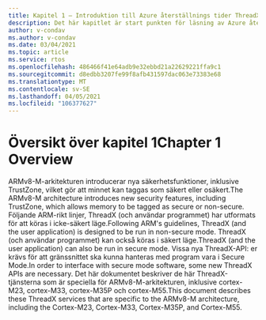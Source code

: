 ```yaml
---
title: Kapitel 1 – Introduktion till Azure återställnings tider ThreadX for ARMv8-M.
description: Det här kapitlet är start punkten för läsning av Azure återställnings tider ThreadX-tillägget för ARMv8-M.
author: v-condav
ms.author: v-condav
ms.date: 03/04/2021
ms.topic: article
ms.service: rtos
ms.openlocfilehash: 486466f41e64adb9e32ebbd21a22629221ffa9c1
ms.sourcegitcommit: d8edbb3207fe99f8afb431597dac063e73383e68
ms.translationtype: MT
ms.contentlocale: sv-SE
ms.lasthandoff: 04/05/2021
ms.locfileid: "106377627"
---
```

# <a name="chapter-1--overview"></a><span data-ttu-id="2f159-103">Översikt över kapitel 1</span><span class="sxs-lookup"><span data-stu-id="2f159-103">Chapter 1  Overview</span></span>

<span data-ttu-id="2f159-104">ARMv8-M-arkitekturen introducerar nya säkerhetsfunktioner, inklusive TrustZone, vilket gör att minnet kan taggas som säkert eller osäkert.</span><span class="sxs-lookup"><span data-stu-id="2f159-104">The ARMv8-M architecture introduces new security features, including TrustZone, which allows memory to be tagged as secure or non-secure.</span></span> <span data-ttu-id="2f159-105">Följande ARM-rikt linjer, ThreadX (och användar programmet) har utformats för att köras i icke-säkert läge.</span><span class="sxs-lookup"><span data-stu-id="2f159-105">Following ARM's guidelines, ThreadX (and the user application) is designed to be run in non-secure mode.</span></span> <span data-ttu-id="2f159-106">ThreadX (och användar programmet) kan också köras i säkert läge.</span><span class="sxs-lookup"><span data-stu-id="2f159-106">ThreadX (and the user application) can also be run in secure mode.</span></span> <span data-ttu-id="2f159-107">Vissa nya ThreadX-API: er krävs för att gränssnittet ska kunna hanteras med program vara i Secure Mode.</span><span class="sxs-lookup"><span data-stu-id="2f159-107">In order to interface with secure mode software, some new ThreadX APIs are necessary.</span></span> <span data-ttu-id="2f159-108">Det här dokumentet beskriver de här ThreadX-tjänsterna som är speciella för ARMv8-M-arkitekturen, inklusive cortex-M23, cortex-M33, cortex-M35P och cortex-M55.</span><span class="sxs-lookup"><span data-stu-id="2f159-108">This document describes these ThreadX services that are specific to the ARMv8-M architecture, including the Cortex-M23, Cortex-M33, Cortex-M35P, and Cortex-M55.</span></span>
